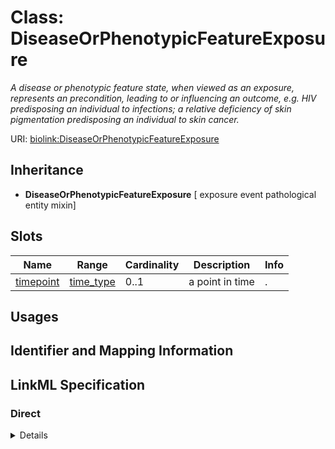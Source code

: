 # Class: DiseaseOrPhenotypicFeatureExposure
_A disease or phenotypic feature state, when viewed as an exposure, represents an precondition, leading to or influencing an outcome, e.g. HIV predisposing an individual to infections; a relative deficiency of skin pigmentation predisposing an individual to skin cancer._





URI: [biolink:DiseaseOrPhenotypicFeatureExposure](https://w3id.org/biolink/vocab/DiseaseOrPhenotypicFeatureExposure)




## Inheritance

* **DiseaseOrPhenotypicFeatureExposure** [ exposure event pathological entity mixin]




## Slots

| Name | Range | Cardinality | Description  | Info |
| ---  | --- | --- | --- | --- |
| [timepoint](timepoint.md) | [time_type](time_type.md) | 0..1 | a point in time  | . |


## Usages



## Identifier and Mapping Information









## LinkML Specification

<!-- TODO: investigate https://stackoverflow.com/questions/37606292/how-to-create-tabbed-code-blocks-in-mkdocs-or-sphinx -->

### Direct

<details>
```yaml
name: disease or phenotypic feature exposure
description: A disease or phenotypic feature state, when viewed as an exposure, represents
  an precondition, leading to or influencing an outcome, e.g. HIV predisposing an
  individual to infections; a relative deficiency of skin pigmentation predisposing
  an individual to skin cancer.
from_schema: https://w3id.org/biolink/biolink-model
mixins:
- exposure event
- pathological entity mixin

```
</details>

### Induced

<details>
```yaml
name: disease or phenotypic feature exposure
description: A disease or phenotypic feature state, when viewed as an exposure, represents
  an precondition, leading to or influencing an outcome, e.g. HIV predisposing an
  individual to infections; a relative deficiency of skin pigmentation predisposing
  an individual to skin cancer.
from_schema: https://w3id.org/biolink/biolink-model
mixins:
- exposure event
- pathological entity mixin
attributes:
  timepoint:
    name: timepoint
    description: a point in time
    from_schema: https://w3id.org/biolink/biolink-model
    is_a: node property
    domain: named thing
    alias: timepoint
    owner: disease or phenotypic feature exposure
    range: time type

```
</details>